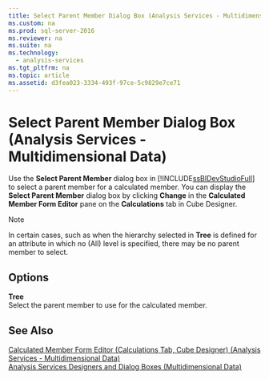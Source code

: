 ```yaml
---
title: Select Parent Member Dialog Box (Analysis Services - Multidimensional Data)
ms.custom: na
ms.prod: sql-server-2016
ms.reviewer: na
ms.suite: na
ms.technology: 
  - analysis-services
ms.tgt_pltfrm: na
ms.topic: article
ms.assetid: d3fea023-3334-493f-97ce-5c9829e7ce71
---
```

# Select Parent Member Dialog Box (Analysis Services - Multidimensional Data)
  Use the **Select Parent Member** dialog box in [!INCLUDE[ssBIDevStudioFull](../../Token\Other/ssBIDevStudioFull_md.md)] to select a parent member for a calculated member. You can display the **Select Parent Member** dialog box by clicking **Change** in the **Calculated Member Form Editor** pane on the **Calculations** tab in Cube Designer.  
  
> [!NOTE]  
>  In certain cases, such as when the hierarchy selected in **Tree** is defined for an attribute in which no \(All\) level is specified, there may be no parent member to select.  
  
## Options  
 **Tree**  
 Select the parent member to use for the calculated member.  
  
## See Also  
 [Calculated Member Form Editor &#40;Calculations Tab, Cube Designer&#41; &#40;Analysis Services - Multidimensional Data&#41;](../../Topics\TopicNameNotContainA/Calculated-Member-Form-Editor--Calculations-Tab,-Cube-Designer---Analysis-Services---Multidimensional-Data-.md)   
 [Analysis Services Designers and Dialog Boxes &#40;Multidimensional Data&#41;](../../Topics\TopicNameNotContainA/Analysis-Services-Designers-and-Dialog-Boxes--Multidimensional-Data-.md)  
  
  